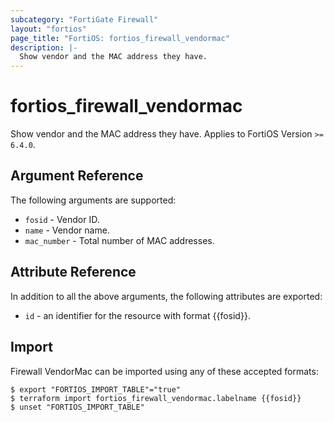 ```yaml
---
subcategory: "FortiGate Firewall"
layout: "fortios"
page_title: "FortiOS: fortios_firewall_vendormac"
description: |-
  Show vendor and the MAC address they have.
---
```


# fortios_firewall_vendormac
Show vendor and the MAC address they have. Applies to FortiOS Version `>= 6.4.0`.

## Argument Reference

The following arguments are supported:

* `fosid` - Vendor ID.
* `name` - Vendor name.
* `mac_number` - Total number of MAC addresses.


## Attribute Reference

In addition to all the above arguments, the following attributes are exported:
* `id` - an identifier for the resource with format {{fosid}}.

## Import

Firewall VendorMac can be imported using any of these accepted formats:
```
$ export "FORTIOS_IMPORT_TABLE"="true"
$ terraform import fortios_firewall_vendormac.labelname {{fosid}}
$ unset "FORTIOS_IMPORT_TABLE"
```
